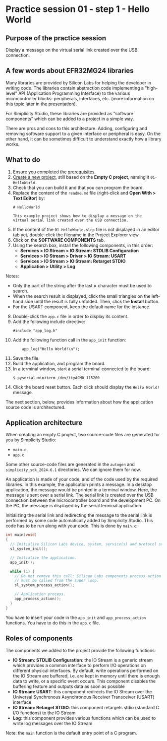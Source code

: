 # Practice session 01 - step 1 - Hello World

## Purpose of the practice session

Display a message on the virtual serial link created over the USB connection.

## A few words about EFR32MG24 libraries

Many libraries are provided by Silicon Labs for helping the developer in writing code. The libraries contain abstraction code implementing a "high-level" API (Application Programming Interface) to the various microcontroller blocks: peripherals, interfaces, etc. (more information on this topic later in the presentation).

For Simplicity Studio, these libraries are provided as "software components" which can be added to a project in a simple way.

There are pros and cons to this architecture. Adding, configuring and removing software support to a given interface or peripheral is easy. On the other hand, it can be sometimes difficult to understand exactly how a library works. 

## What to do

1. Ensure you completed the [prerequisites](https://github.com/PascalBod/RTOS-presentation?tab=readme-ov-file#prerequisites-for-the-practical-exercises).
2. [Create a new project](https://github.com/PascalBod/lm-efr32-simplicityStudio?tab=readme-ov-file#sample-application), still based on the **Empty C project**, naming it `01-HelloWorld`.
3. Check that you can build it and that you can program the board.
4. Replace the content of the `readme.md` file (right-click and **Open With > Text Editor**) by:
    ```
    # HelloWorld
    
    This example project shows how to display a message on the
    virtual serial link created over the USB connection.          
    ```
5. If the content of the `01-HelloWorld.slcp` file is not displayed in an editor tab yet, double-click the filename in the Project Explorer view.
6. Click on the **SOFTWARE COMPONENTS** tab.
7. Using the search box, install the following components, in this order:
   * **Services > IO Stream > IO Stream: STDLIB Configuration**
   * **Services > IO Stream > Driver > IO Stream: USART**
   * **Services > IO Stream > IO Stream: Retarget STDIO**
   * **Application > Utility > Log**

Notes:
* Only the part of the string after the last **>** character must be used to search.
* When the search result is displayed, click the small triangles on the left-hand side until the result is fully unfolded. Then, click the **Install** button.
* For the USART component, keep the default name for the instance.

8. Double-click the `app.c` file in order to display its content.
9. Add the following include directive:
    ```
    #include "app_log.h"
    ```
10. Add the following function call in the `app_init` function:
    ```
        app_log("Hello World!\n");
    ```
12. Save the file.
13. Build the application, and program the board.
14. In a terminal window, start a serial terminal connected to the board:
    ```
    $ pyserial-miniterm /dev/ttyACM0 115200
    ```
15. Click the board reset button. Each click should display the `Hello World!` message.

The next section, below, provides information about how the application source code is architectured.

## Application architecture

When creating an empty C project, two source-code files are generated for you by Simplicity Studio:
* `main.c`
* `app.c`

Some other source-code files are generated in the `autogen` and `simplicity_sdk_2024.6.1` directories. We can ignore them for now.

An application is made of your code, and of the code used by the required libraries. In this example, the application prints a message. In a desktop application, the message would be printed in a terminal window. Here, the message is sent over a serial link. The serial link is created over the USB connection between the microcontroller board and the development PC. On the PC, the message is displayed by the serial terminal application.

Initializing the serial link and redirecting the message to the serial link is performed by some code automatically added by Simplicity Studio. This code has to be run along with your code. This is done by `main.c`:
```C
int main(void)
{
  // Initialize Silicon Labs device, system, service(s) and protocol stack(s).
  sl_system_init();

  // Initialize the application.
  app_init();

  while (1) {
    // Do not remove this call: Silicon Labs components process action routine
    // must be called from the super loop.
    sl_system_process_action();

    // Application process.
    app_process_action();
  }
}
```

You have to insert your code in the `app_init` and `app_process_action` functions. You have to do this in the `app.c` file.

## Roles of components

The components we added to the project provide the following functions:
* **IO Stream: STDLIB Configuration**: the IO Stream is a generic stream which provides a common interface to perform I/O operations on different physical interfaces. By default, write operations performed on the IO Stream are buffered, i.e. are kept in memory until there is enough data to write, or a specific event occurs. This component disables the buffering feature and outputs data as soon as possible
* **IO Stream: USART**: this component redirects the IO Stream over the Universal Synchronous Asynchronous Receiver Transceiver (USART) interface
* **IO Stream: Retarget STDIO**: this component retargets stdio (standard C I/O functions) to the IO Stream
* **Log**: this component provides various functions which can be used to write log messages over the IO Stream

Note: the `main` function is the default entry point of a C program.
